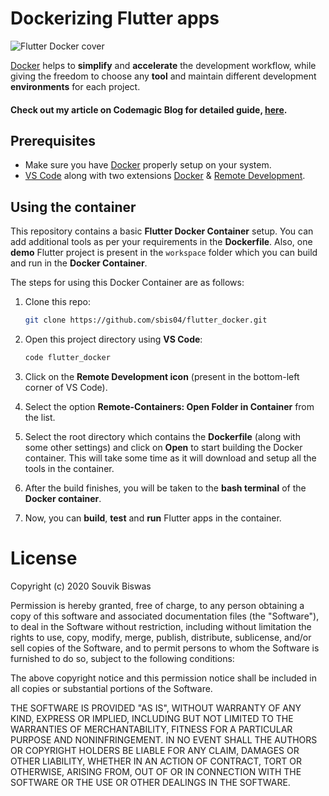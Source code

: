 # Dockerizing Flutter apps

![Flutter Docker cover](https://i.imgur.com/wy6vrUU.png)

[Docker](https://www.docker.com/) helps to **simplify** and **accelerate** the development workflow, while giving the freedom to choose any **tool** and maintain different development **environments** for each project.

#### Check out my article on **Codemagic Blog** for detailed guide, [here](https://blog.codemagic.io/how-to-dockerize-flutter-apps/).

## Prerequisites

* Make sure you have [Docker](https://docs.docker.com/engine/install/) properly setup on your system.
* [VS Code](https://code.visualstudio.com/) along with two extensions [Docker](https://marketplace.visualstudio.com/items?itemName=ms-azuretools.vscode-docker) & [Remote Development](https://marketplace.visualstudio.com/items?itemName=ms-vscode-remote.vscode-remote-extensionpack).

## Using the container

This repository contains a basic **Flutter Docker Container** setup. You can add additional tools as per your requirements in the **Dockerfile**. Also, one **demo** Flutter project is present in the `workspace` folder which you can build and run in the **Docker Container**.

The steps for using this Docker Container are as follows:

1. Clone this repo:
   ```bash
   git clone https://github.com/sbis04/flutter_docker.git
   ```

2. Open this project directory using **VS Code**:
   ```bash
   code flutter_docker
   ```

3. Click on the **Remote Development icon** (present in the bottom-left corner of VS Code).

4. Select the option **Remote-Containers: Open Folder in Container** from the list.

5. Select the root directory which contains the **Dockerfile** (along with some other settings) and click on **Open** to start building the Docker container. This will take some time as it will download and setup all the tools in the container.

6. After the build finishes, you will be taken to the **bash terminal** of the **Docker container**.

7. Now, you can **build**, **test** and **run** Flutter apps in the container.

# License

Copyright (c) 2020 Souvik Biswas

Permission is hereby granted, free of charge, to any person obtaining a copy
of this software and associated documentation files (the "Software"), to deal
in the Software without restriction, including without limitation the rights
to use, copy, modify, merge, publish, distribute, sublicense, and/or sell
copies of the Software, and to permit persons to whom the Software is
furnished to do so, subject to the following conditions:

The above copyright notice and this permission notice shall be included in all
copies or substantial portions of the Software.

THE SOFTWARE IS PROVIDED "AS IS", WITHOUT WARRANTY OF ANY KIND, EXPRESS OR
IMPLIED, INCLUDING BUT NOT LIMITED TO THE WARRANTIES OF MERCHANTABILITY,
FITNESS FOR A PARTICULAR PURPOSE AND NONINFRINGEMENT. IN NO EVENT SHALL THE
AUTHORS OR COPYRIGHT HOLDERS BE LIABLE FOR ANY CLAIM, DAMAGES OR OTHER
LIABILITY, WHETHER IN AN ACTION OF CONTRACT, TORT OR OTHERWISE, ARISING FROM,
OUT OF OR IN CONNECTION WITH THE SOFTWARE OR THE USE OR OTHER DEALINGS IN THE
SOFTWARE.
